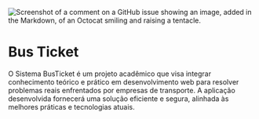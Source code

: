 ![Screenshot of a comment on a GitHub issue showing an image, added in the Markdown, of an Octocat smiling and raising a tentacle.](https://github.com/DevLuanguedes/dio/blob/main/Cover.png)

# Bus Ticket

O Sistema BusTicket é um projeto acadêmico que visa integrar conhecimento teórico e prático em desenvolvimento web para resolver problemas reais enfrentados por empresas de transporte. A aplicação desenvolvida fornecerá uma solução eficiente e segura, alinhada às melhores práticas e tecnologias atuais.

